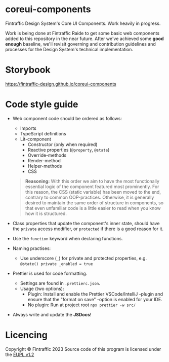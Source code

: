 # coreui-components
Fintraffic Design System's Core UI Components. Work heavily in progress.

Work is being done at Fintraffic Raide to get some basic web components added to this repository in the near future. After we've achieved some **good enough** baseline, we'll revisit governing and contribution guidelines and processes for the Design System's technical implementation.

# Storybook
https://fintraffic-design.github.io/coreui-components

# Code style guide

* Web component code should be ordered as follows:
  - Imports
  - TypeScript definitions
  - Lit-component
    - Constructor (only when required)
    - Reactive properties (```@property```, ```@state```)
    - Override-methods
    - Render-method
    - Helper-methods
    - CSS

  ><b>Reasoning:</b> With this order we aim to have the most functionally essential logic of the component featured most prominently. For this reason, the CSS (static variable) has been moved to the end, contrary to common OOP-practices. 
  Otherwise, it is generally desired to maintain the same order of structure in components, so that even unfamiliar code is a little easier to read when you know how it is structured.

* Class properties that update the component's inner state, should have the ```private``` access modifier, or ```protected``` if there is a good reason for it.

* Use the ```function``` keyword when declaring functions.

* Naming practises:
  - Use underscore (```_```) for private and protected properties, e.g. ```@state() private _enabled = true```

* Prettier is used for code formatting.
  - Settings are found in ```.prettierc.json```.
  - Usage (two options):
    - Plugin: Install and enable the Prettier VSCode/IntelliJ -plugin and ensure that the "format on save" -option is enabled for your IDE.
    - No plugin: Run at project root ```npx prettier -w src/```

* Always write and update the <b>JSDocs</b>!

# Licencing
Copyright © Fintraffic 2023
Source code of this program is licensed under the [EUPL v1.2](./LICENCE)
